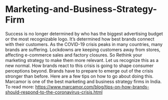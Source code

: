 # Marketing-and-Business-Strategy-Firm
Success is no longer determined by who has the biggest advertising budget or the most recognizable logo. It’s determined how best brands connect with their customers. As the COVID-19 crisis peaks in many countries, many brands are suffering. Lockdowns are keeping customers away from stores, affecting e-commerce sales and factory closures. So Rethink your marketing strategy to make them more relevant. Let us recognize this as a new normal. How brands react to this crisis is going to shape consumer perceptions beyond. Brands have to prepare to emerge out of the crisis stronger than before. Here are a few tips on how to go about doing this. Marcamor is one of the best marketing and business strategy firms in India. To read more: https://www.marcamor.com/blog/tips-on-how-brands-should-respond-to-the-coronavirus-crisis.html
